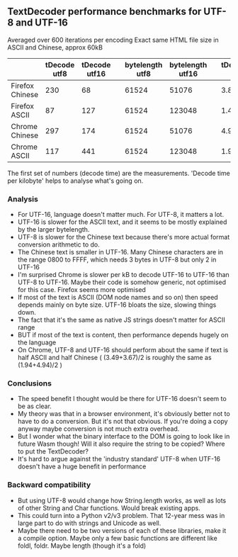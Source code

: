 ## TextDecoder performance benchmarks for UTF-8 and UTF-16

Averaged over 600 iterations per encoding
Exact same HTML file size in ASCII and Chinese, approx 60kB

|                 | tDecode utf8 | tDecode utf16 |     | bytelength utf8 | bytelength utf16 |     | tDecode/kB utf8 | tDecode/kB utf16 |
| --------------- | ------------ | ------------- | --- | --------------- | ---------------- | --- | --------------- | ---------------- |
| Firefox Chinese | 230          | 68            |     | 61524           | 51076            |     | 3.83            | 1.36             |
| Firefox ASCII   | 87           | 127           |     | 61524           | 123048           |     | 1.45            | 1.06             |
| Chrome Chinese  | 297          | 174           |     | 61524           | 51076            |     | 4.94            | 3.49             |
| Chrome ASCII    | 117          | 441           |     | 61524           | 123048           |     | 1.94            | 3.67             |

The first set of numbers (decode time) are the measurements.
'Decode time per kilobyte' helps to analyse what's going on.

### Analysis

- For UTF-16, language doesn't matter much. For UTF-8, it matters a lot.
- UTF-16 is slower for the ASCII text, and it seems to be mostly explained by the larger bytelength.
- UTF-8 is slower for the Chinese text because there's more actual format conversion arithmetic to do.
- The Chinese text is smaller in UTF-16. Many Chinese characters are in the range 0800 to FFFF, which needs 3 bytes in UTF-8 but only 2 in UTF-16
- I'm surprised Chrome is slower per kB to decode UTF-16 to UTF-16 than UTF-8 to UTF-16. Maybe their code is somehow generic, not optimised for this case. Firefox seems more optimised
- If most of the text is ASCII (DOM node names and so on) then speed depends mainly on byte size. UTF-16 bloats the size, slowing things down.
- The fact that it's the same as native JS strings doesn't matter for ASCII range
- BUT if most of the text is content, then performance depends hugely on the language
- On Chrome, UTF-8 and UTF-16 should perform about the same if text is half ASCII and half Chinese ( (3.49+3.67)/2 is roughly the same as (1.94+4.94)/2 )

### Conclusions

- The speed benefit I thought would be there for UTF-16 doesn't seem to be as clear.
- My theory was that in a browser environment, it's obviously better not to have to do a conversion. But it's not that obvious. If you're doing a copy anyway maybe conversion is not much extra overhead.
- But I wonder what the binary interface to the DOM is going to look like in future Wasm though! Will it also require the string to be copied? Where to put the TextDecoder?
- It's hard to argue against the 'industry standard' UTF-8 when UTF-16 doesn't have a huge benefit in performance

### Backward compatibility

- But using UTF-8 would change how String.length works, as well as lots of other String and Char functions. Would break existing apps.
- This could turn into a Python v2/v3 problem. That 12-year mess was in large part to do with strings and Unicode as well.
- Maybe there need to be two versions of each of these libraries, make it a compile option. Maybe only a few basic functions are different like foldl, foldr. Maybe length (though it's a fold)
